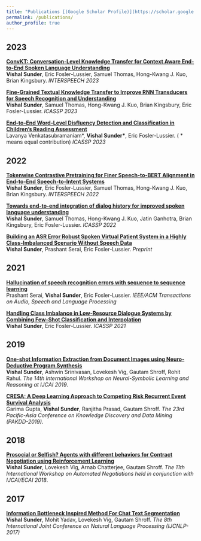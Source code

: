 ```yaml
---
title: "Publications [(Google Scholar Profile)](https://scholar.google.com/citations?user=7Gre5tsAAAAJ&hl=en)"
permalink: /publications/
author_profile: true
---
```

## 2023
<b>[ConvKT: Conversation-Level Knowledge Transfer for Context Aware End-to-End Spoken Language Understanding](http://vishalsunder.github.io/files/sunder23_interspeech.pdf)</b> <br> <b>Vishal Sunder</b>, Eric Fosler-Lussier, Samuel Thomas, Hong-Kwang J. Kuo, Brian Kingsbury. <i>INTERSPEECH 2023</i>

<b>[Fine-Grained Textual Knowledge Transfer to Improve RNN Transducers for Speech Recognition and Understanding](http://vishalsunder.github.io/files/ieee_rnnt_CR.pdf)</b> <br> <b>Vishal Sunder</b>, Samuel Thomas, Hong-Kwang J. Kuo, Brian Kingsbury, Eric Fosler-Lussier. <i>ICASSP 2023</i>

<b>[End-to-End Word-Level Disfluency Detection and Classification in Children’s Reading Assessment](http://vishalsunder.github.io/files/ieee_kids_CR.pdf)</b> <br> Lavanya Venkatasubramaniam*, <b>Vishal Sunder*</b>, Eric Fosler-Lussier. ( * means equal contribution) <i>ICASSP 2023</i>

## 2022

<b>[Tokenwise Contrastive Pretraining for Finer Speech-to-BERT Alignment in End-to-End Speech-to-Intent Systems](https://arxiv.org/pdf/2204.05188.pdf)</b> <br> <b>Vishal Sunder</b>, Eric Fosler-Lussier, Samuel Thomas, Hong-Kwang J. Kuo, Brian Kingsbury. <i>INTERSPEECH 2022</i>

<b>[Towards end-to-end integration of dialog history for improved spoken language understanding](https://arxiv.org/pdf/2204.05169.pdf)</b> <br> <b>Vishal Sunder</b>, Samuel Thomas, Hong-Kwang J. Kuo, Jatin Ganhotra, Brian Kingsbury, Eric Fosler-Lussier. <i>ICASSP 2022</i>

<b>[Building an ASR Error Robust Spoken Virtual Patient System in a Highly Class-Imbalanced Scenario Without Speech Data](https://arxiv.org/pdf/2204.05183.pdf)</b> <br> <b>Vishal Sunder</b>, Prashant Serai, Eric Fosler-Lussier. <i>Preprint</i>


## 2021

<b>[Hallucination of speech recognition errors with sequence to sequence learning](https://arxiv.org/pdf/2103.12258.pdf)</b> <br> Prashant Serai, <b>Vishal Sunder</b>, Eric Fosler-Lussier. <i>IEEE/ACM Transactions on Audio, Speech and Language Processing</i>

<b>[Handling Class Imbalance in Low-Resource Dialogue Systems by Combining Few-Shot Classification and Interpolation](https://arxiv.org/pdf/2010.15090.pdf)</b> <br> <b>Vishal Sunder</b>, Eric Fosler-Lussier. <i>ICASSP 2021</i>


## 2019
<b>[One-shot Information Extraction from Document Images using Neuro-Deductive Program Synthesis](http://vishalsunder.github.io/files/progsyn-paper.pdf)</b><br>
<b>Vishal Sunder</b>, Ashwin Srinivasan, Lovekesh Vig, Gautam Shroff, Rohit Rahul. <i>The 14th International Workshop on
Neural-Symbolic Learning and Reasoning at IJCAI 2019</i>.

<b>[CRESA: A Deep Learning Approach to Competing Risk Recurrent Event Survival Analysis](https://www.researchgate.net/profile/Garima-Gupta-35/publication/332193994_CRESA_A_Deep_Learning_Approach_to_Competing_Risks_Recurrent_Event_Survival_Analysis/links/5f02e077299bf1881603a353/CRESA-A-Deep-Learning-Approach-to-Competing-Risks-Recurrent-Event-Survival-Analysis.pdf)</b><br>
Garima Gupta, <b>Vishal Sunder</b>, Ranjitha Prasad, Gautam Shroff. <i>The 23rd Pacific-Asia Conference on Knowledge Discovery and Data Mining (PAKDD-2019)</i>.

## 2018

<b>[Prosocial or Selfish? Agents with different behaviors for Contract Negotiation using Reinforcement Learning](https://arxiv.org/pdf/1809.07066.pdf)</b><br>
<b>Vishal Sunder</b>, Lovekesh Vig, Arnab Chatterjee, Gautam Shroff. <i>The 11th International Workshop on Automated Negotiations held in conjunction with IJCAI/ECAI 2018</i>.

## 2017

<b>[Information Bottleneck Inspired Method For Chat Text Segmentation](https://aclanthology.org/I17-1020.pdf)</b> <br> <b>Vishal Sunder</b>, Mohit Yadav, Lovekesh Vig, Gautam Shroff. <i>The 8th International Joint Conference on Natural Language Processing (IJCNLP-2017)</i>
